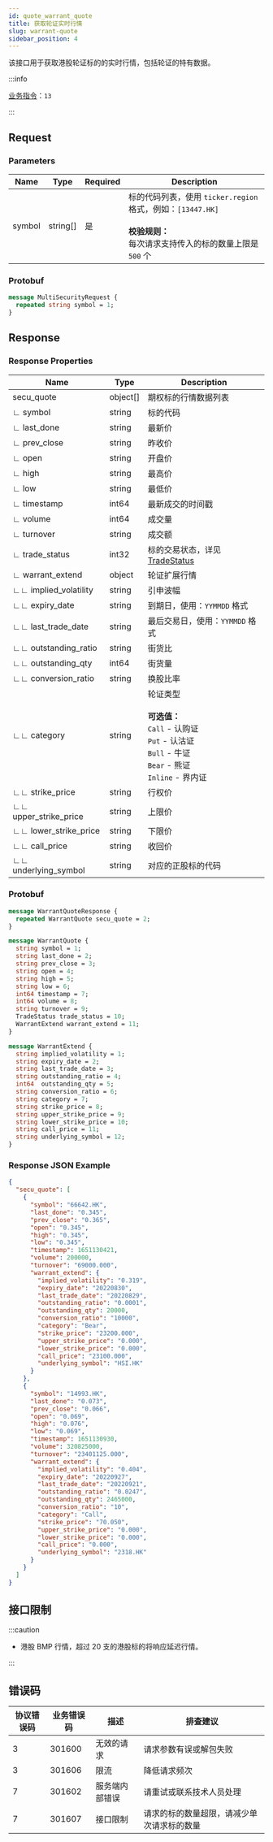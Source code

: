 ```yaml
---
id: quote_warrant_quote
title: 获取轮证实时行情
slug: warrant-quote
sidebar_position: 4
---
```


该接口用于获取港股轮证标的的实时行情，包括轮证的特有数据。

:::info

[业务指令](../../socket/protocol/request)：`13`

:::

## Request

### Parameters

| Name   | Type     | Required | Description                                                                                                                           |
| ------ | -------- | -------- | ------------------------------------------------------------------------------------------------------------------------------------- |
| symbol | string[] | 是       | 标的代码列表，使用 `ticker.region` 格式，例如：`[13447.HK]` <br /><br />**校验规则：**<br />每次请求支持传入的标的数量上限是 `500` 个 |

### Protobuf

```protobuf
message MultiSecurityRequest {
  repeated string symbol = 1;
}
```

## Response

### Response Properties

| Name                  | Type     | Description                                                                                                                                 |
| --------------------- | -------- | ------------------------------------------------------------------------------------------------------------------------------------------- |
| secu_quote            | object[] | 期权标的行情数据列表                                                                                                                        |
| ∟ symbol              | string   | 标的代码                                                                                                                                    |
| ∟ last_done           | string   | 最新价                                                                                                                                      |
| ∟ prev_close          | string   | 昨收价                                                                                                                                      |
| ∟ open                | string   | 开盘价                                                                                                                                      |
| ∟ high                | string   | 最高价                                                                                                                                      |
| ∟ low                 | string   | 最低价                                                                                                                                      |
| ∟ timestamp           | int64    | 最新成交的时间戳                                                                                                                            |
| ∟ volume              | int64    | 成交量                                                                                                                                      |
| ∟ turnover            | string   | 成交额                                                                                                                                      |
| ∟ trade_status        | int32    | 标的交易状态，详见[TradeStatus](../objects#tradestatus---交易状态)                                                                          |
| ∟ warrant_extend      | object   | 轮证扩展行情                                                                                                                                |
| ∟∟ implied_volatility | string   | 引申波幅                                                                                                                                    |
| ∟∟ expiry_date        | string   | 到期日，使用：`YYMMDD` 格式                                                                                                                 |
| ∟∟ last_trade_date    | string   | 最后交易日，使用：`YYMMDD` 格式                                                                                                             |
| ∟∟ outstanding_ratio  | string   | 街货比                                                                                                                                      |
| ∟∟ outstanding_qty    | int64    | 街货量                                                                                                                                      |
| ∟∟ conversion_ratio   | string   | 换股比率                                                                                                                                    |
| ∟∟ category           | string   | 轮证类型 <br /><br />**可选值：**<br />`Call` - 认购证 <br />`Put` - 认沽证 <br />`Bull` - 牛证 <br />`Bear` - 熊证 <br />`Inline` - 界内证 |
| ∟∟ strike_price       | string   | 行权价                                                                                                                                      |
| ∟∟ upper_strike_price | string   | 上限价                                                                                                                                      |
| ∟∟ lower_strike_price | string   | 下限价                                                                                                                                      |
| ∟∟ call_price         | string   | 收回价                                                                                                                                      |
| ∟∟ underlying_symbol  | string   | 对应的正股标的代码                                                                                                                          |

### Protobuf

```protobuf
message WarrantQuoteResponse {
  repeated WarrantQuote secu_quote = 2;
}

message WarrantQuote {
  string symbol = 1;
  string last_done = 2;
  string prev_close = 3;
  string open = 4;
  string high = 5;
  string low = 6;
  int64 timestamp = 7;
  int64 volume = 8;
  string turnover = 9;
  TradeStatus trade_status = 10;
  WarrantExtend warrant_extend = 11;
}

message WarrantExtend {
  string implied_volatility = 1;
  string expiry_date = 2;
  string last_trade_date = 3;
  string outstanding_ratio = 4;
  int64  outstanding_qty = 5;
  string conversion_ratio = 6;
  string category = 7;
  string strike_price = 8;
  string upper_strike_price = 9;
  string lower_strike_price = 10;
  string call_price = 11;
  string underlying_symbol = 12;
}
```

### Response JSON Example

```json
{
  "secu_quote": [
    {
      "symbol": "66642.HK",
      "last_done": "0.345",
      "prev_close": "0.365",
      "open": "0.345",
      "high": "0.345",
      "low": "0.345",
      "timestamp": 1651130421,
      "volume": 200000,
      "turnover": "69000.000",
      "warrant_extend": {
        "implied_volatility": "0.319",
        "expiry_date": "20220830",
        "last_trade_date": "20220829",
        "outstanding_ratio": "0.0001",
        "outstanding_qty": 20000,
        "conversion_ratio": "10000",
        "category": "Bear",
        "strike_price": "23200.000",
        "upper_strike_price": "0.000",
        "lower_strike_price": "0.000",
        "call_price": "23100.000",
        "underlying_symbol": "HSI.HK"
      }
    },
    {
      "symbol": "14993.HK",
      "last_done": "0.073",
      "prev_close": "0.066",
      "open": "0.069",
      "high": "0.076",
      "low": "0.069",
      "timestamp": 1651130930,
      "volume": 320825000,
      "turnover": "23401125.000",
      "warrant_extend": {
        "implied_volatility": "0.404",
        "expiry_date": "20220927",
        "last_trade_date": "20220921",
        "outstanding_ratio": "0.0247",
        "outstanding_qty": 2465000,
        "conversion_ratio": "10",
        "category": "Call",
        "strike_price": "70.050",
        "upper_strike_price": "0.000",
        "lower_strike_price": "0.000",
        "call_price": "0.000",
        "underlying_symbol": "2318.HK"
      }
    }
  ]
}
```

## 接口限制

:::caution

- 港股 BMP 行情，超过 20 支的港股标的将响应延迟行情。

:::

## 错误码

| 协议错误码 | 业务错误码 | 描述           | 排查建议                                   |
| ---------- | ---------- | -------------- | ------------------------------------------ |
| 3          | 301600     | 无效的请求     | 请求参数有误或解包失败                     |
| 3          | 301606     | 限流           | 降低请求频次                               |
| 7          | 301602     | 服务端内部错误 | 请重试或联系技术人员处理                   |
| 7          | 301607     | 接口限制       | 请求的标的数量超限，请减少单次请求标的数量 |
